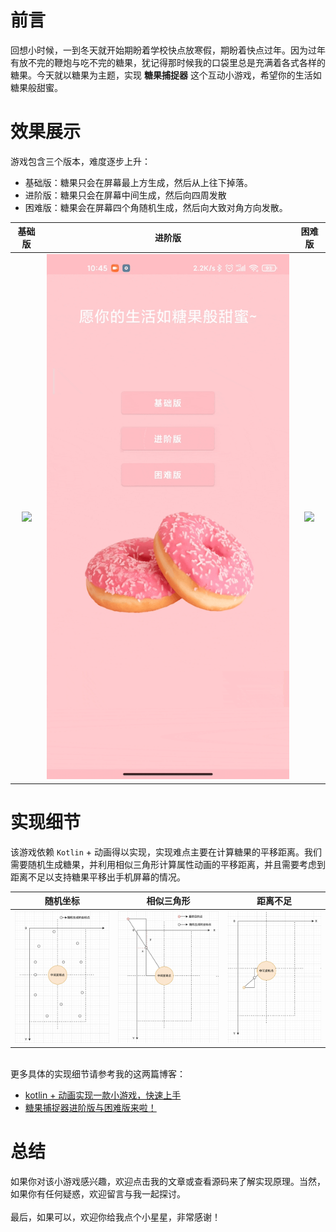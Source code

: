 # 前言
回想小时候，一到冬天就开始期盼着学校快点放寒假，期盼着快点过年。因为过年有放不完的鞭炮与吃不完的糖果，犹记得那时候我的口袋里总是充满着各式各样的糖果。今天就以糖果为主题，实现 **糖果捕捉器** 这个互动小游戏，希望你的生活如糖果般甜蜜。


# 效果展示
游戏包含三个版本，难度逐步上升：
* 基础版：糖果只会在屏幕最上方生成，然后从上往下掉落。
* 进阶版：糖果只会在屏幕中间生成，然后向四周发散
* 困难版：糖果会在屏幕四个角随机生成，然后向大致对角方向发散。

| 基础版 | 进阶版 | 困难版 |
| :---: | :---: | :---: |
| <img src="https://raw.githubusercontent.com/JereChen11/Candy-Catch/main/image/basic.gif"> | <img src="https://raw.githubusercontent.com/JereChen11/Candy-Catch/main/image/advanced.gif"> | <img src="https://raw.githubusercontent.com/JereChen11/Candy-Catch/main/image/difficult.gif"> |


# 实现细节
该游戏依赖 `Kotlin` + 动画得以实现，实现难点主要在计算糖果的平移距离。我们需要随机生成糖果，并利用相似三角形计算属性动画的平移距离，并且需要考虑到距离不足以支持糖果平移出手机屏幕的情况。

| 随机坐标 | 相似三角形 | 距离不足 |
| :---: | :---: | :---: |
| <img src="https://raw.githubusercontent.com/JereChen11/Candy-Catch/main/image/coordinate.png"> | <img src="https://raw.githubusercontent.com/JereChen11/Candy-Catch/main/image/advanced_left_top.png"> | <img src="https://raw.githubusercontent.com/JereChen11/Candy-Catch/main/image/not_enough.png"> |

<br>更多具体的实现细节请参考我的这两篇博客：
* [kotlin + 动画实现一款小游戏，快速上手](https://juejin.cn/post/7054194708410531876)
* [糖果捕捉器进阶版与困难版来啦！](https://juejin.cn/post/7088536853959147533)


# 总结
如果你对该小游戏感兴趣，欢迎点击我的文章或查看源码来了解实现原理。当然，如果你有任何疑惑，欢迎留言与我一起探讨。<br>
<br>最后，如果可以，欢迎你给我点个小星星，非常感谢！
